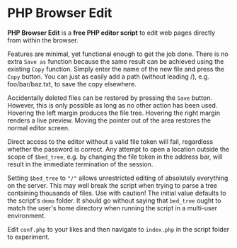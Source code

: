 # PHP Browser Edit

**PHP Browser Edit** is a **free PHP editor script** to edit web pages directly from within the browser.

Features are minimal, yet functional enough to get the job done. There is no extra `Save as` function because the same result can be achieved using the existing `Copy` function. Simply enter the name of the new file and press the `Copy` button. You can just as easily add a path (without leading /), e.g. foo/bar/baz.txt, to save the copy elsewhere.

Accidentally deleted files can be restored by pressing the `Save` button. However, this is only possible as long as no other action has been used. Hovering the left margin produces the file tree. Hovering the right margin renders a live preview. Moving the pointer out of the area restores the normal editor screen.

Direct access to the editor without a valid file token will fail, regardless whether the password is correct. Any attempt to open a location outside the scope of `$bed_tree`, e.g. by changing the file token in the address bar, will result in the immediate termination of the session.

Setting `$bed_tree` to `"/"` allows unrestricted editing of absolutely everything on the server. This may well break the script when trying to parse a tree containing thousands of files. Use with caution! The initial value defaults to the script's `demo` folder. It should go without saying that `bed_tree` ought to match the user's home directory when running the script in a multi-user environment.

Edit `conf.php` to your likes and then navigate to `index.php` in the script folder to experiment.
